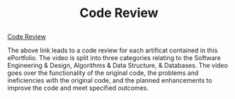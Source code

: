 # <p align="center">Code Review</p>

[Code Review](https://youtu.be/Lm_ubFRt0e8)

The above link leads to a code review for each artificat contained in this ePortfolio. The video is split into three categories relating to the Software Engineering & Design, Algorithms & Data Structure, & Databases. The video goes over the functionality of the original code, the problems and ineficiencies with the original code, and the planned enhancements to improve the code and meet specified outcomes.
